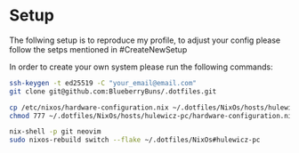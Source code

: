 # Setup
The follwing setup is to reproduce my profile, to adjust your config please follow the setps mentioned in #CreateNewSetup

In order to create your own system please run the following commands:
```bash
ssh-keygen -t ed25519 -C "your_email@email.com"
git clone git@github.com:BlueberryBuns/.dotfiles.git
```

```bash
cp /etc/nixos/hardware-configuration.nix ~/.dotfiles/NixOs/hosts/hulewicz-pc/hardware-configuraiton.nix
chmod 777 ~/.dotfiles/NixOs/hosts/hulewicz-pc/hardware-configuration.nix
```

```bash
nix-shell -p git neovim
sudo nixos-rebuild switch --flake ~/.dotfiles/NixOs#hulewicz-pc
```

